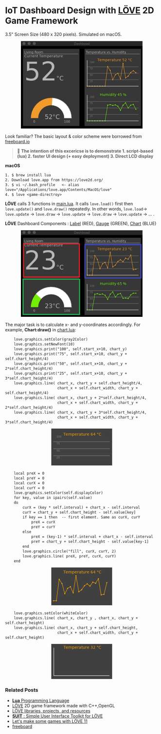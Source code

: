# IoT Dashboard Design with [LÖVE](https://love2d.org/) 2D Game Framework

3.5" Screen Size (480 x 320 pixels). Simulated on macOS.

<p align="center">
<img src="https://github.com/phyunsj/iot-dashboard-design-with-love2d/blob/master/images/dashboard-love2d-480x320.gif" width="400px"/>
</p>

Look familiar? The basic layout & color scheme were borrowed from [freeboard.io](https://freeboard.io/)

>:pushpin: **The intention of this excericse is to demonstrate 1. script-based (lua) 2. faster UI design (+ easy deployment) 3. Direct LCD display**

**macOS**
```
1. $ brew install lua
2. Download love.app from https://love2d.org/
3. $ vi ~/.bash_profile   <- alias love="/Applications/love.app/Contents/MacOS/love"
4. $ love <game-directroy>
```

**LÖVE** calls 3 functions in [main.lua](https://github.com/phyunsj/iot-dashboard-design-with-love2d/blob/master/dash_love2d/main.lua). It calls `love.load()` first then `love.update()` and `love.draw()` repeatedly. In other words, `love.load`-> `love.update` -> `love.draw` -> `love.update` -> `love.draw` -> `love.update` -> ... .

**LÖVE** Dashboard Components : [Label](https://github.com/phyunsj/iot-dashboard-design-with-love2d/blob/master/dash_love2d/label.lua) (RED), [Gauge](https://github.com/phyunsj/iot-dashboard-design-with-love2d/blob/master/dash_love2d/gauge.lua) (GREEN), [Chart](https://github.com/phyunsj/iot-dashboard-design-with-love2d/blob/master/dash_love2d/chart.lua) (BLUE) 

<p align="center">
<img src="https://github.com/phyunsj/iot-dashboard-design-with-love2d/blob/master/images/dashboard_love2d_components.png" width="400px"/>
</p>

The major task is to calculate x- and y-coordinates accordingly. For example, **Chart:draw()** in [chart.lua](https://github.com/phyunsj/iot-dashboard-design-with-love2d/blob/master/dash_love2d/chart.lua):

```
    love.graphics.setColor(gray2Color)
    love.graphics.setNewFont(10)
    love.graphics.print("100", self.start_x+10, chart_y)
    love.graphics.print("75", self.start_x+10, chart_y + self.chart_height/4)
    love.graphics.print("50", self.start_x+10, chart_y + 2*self.chart_height/4)
    love.graphics.print("25", self.start_x+10, chart_y + 3*self.chart_height/4)
    love.graphics.line( chart_x, chart_y + self.chart_height/4, 
                        chart_x + self.chart_width, chart_y + self.chart_height/4) 
    love.graphics.line( chart_x, chart_y + 2*self.chart_height/4, 
                        chart_x + self.chart_width, chart_y + 2*self.chart_height/4) 
    love.graphics.line( chart_x, chart_y + 3*self.chart_height/4, 
                        chart_x + self.chart_width, chart_y + 3*self.chart_height/4) 
```

<p align="center">
<img src="https://github.com/phyunsj/iot-dashboard-design-with-love2d/blob/master/images/love2d_chart_1.png" width="200px"/>
</p>

```
    local preX = 0
    local preY = 0
    local curX = 0
    local curY = 0
    love.graphics.setColor(self.displayColor)
    for key, value in ipairs(self.value)
    do 
        curX = (key * self.interval) + chart_x - self.interval
        curY = chart_y + self.chart_height - self.value[key]
        if key == 1 then  -- first element. Same as curX, curY
            preX = curX
            preY = curY
        else
            preX = (key-1) * self.interval + chart_x - self.interval
            preY = chart_y + self.chart_height - self.value[key-1]
        end
        love.graphics.circle("fill", curX, curY, 2)
        love.graphics.line( preX, preY, curX, curY)
    end
 ```
 
<p align="center">
<img src="https://github.com/phyunsj/iot-dashboard-design-with-love2d/blob/master/images/love2d_chart_2.png" width="200px"/>
</p>

```
    love.graphics.setColor(whiteColor)
    love.graphics.line( chart_x, chart_y , chart_x, chart_y + self.chart_height) 
    love.graphics.line( chart_x, chart_y + self.chart_height, 
                        chart_x + self.chart_width, chart_y + self.chart_height) 
```

<p align="center">
<img src="https://github.com/phyunsj/iot-dashboard-design-with-love2d/blob/master/images/love2d_chart_3.png" width="200px"/>
</p>

### Related Posts

- [**Lua** Programming Language](https://www.lua.org/)
- [LÖVE](https://love2d.org/) 2D game framework made with C++,OpenGL
- [LÖVE libraries, projects, and resources](https://github.com/love2d-community/awesome-love2d)
- [**SUIT** : Simple User Interface Toolkit for LÖVE](https://github.com/vrld/SUIT)
- [Let's make some games with LÖVE 11](https://simplegametutorials.github.io/)
- [freeboard](https://github.com/Freeboard/freeboard)
